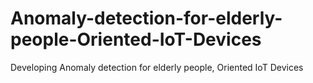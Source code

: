 # Anomaly-detection-for-elderly-people-Oriented-IoT-Devices
Developing Anomaly detection for elderly people, Oriented IoT Devices
